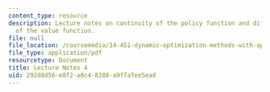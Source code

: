 ```yaml
---
content_type: resource
description: Lecture notes on continuity of the policy function and differentiability
  of the value function.
file: null
file_location: /coursemedia/14-451-dynamic-optimization-methods-with-applications-fall-2009/292d8d56e8f2a8c48288a9ffafee5ead_MIT14_451F09_lec04.pdf
file_type: application/pdf
resourcetype: Document
title: Lecture Notes 4
uid: 292d8d56-e8f2-a8c4-8288-a9ffafee5ead
---
```

